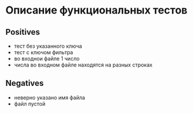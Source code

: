 # Описание функциональных тестов

## Positives

- тест без указанного ключа
- тест с ключом фильтра
- во входнои файле 1 число
- числа во входном файле находятся на разных строках

## Negatives

- неверно указано имя файла
- файл пустой